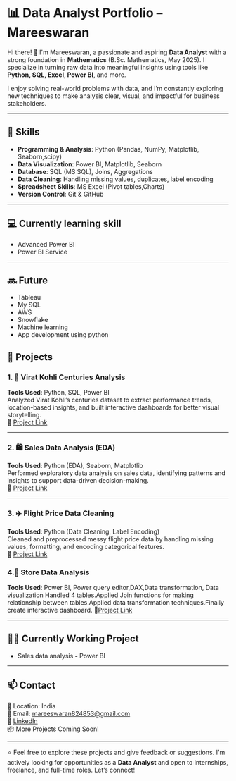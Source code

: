 # 📊 Data Analyst Portfolio – Mareeswaran

Hi there! 👋 I'm Mareeswaran, a passionate and aspiring **Data Analyst** with a strong foundation in **Mathematics** (B.Sc. Mathematics, May 2025). I specialize in turning raw data into meaningful insights using tools like **Python, SQL, Excel, Power BI**, and more.

I enjoy solving real-world problems with data, and I’m constantly exploring new techniques to make analysis clear, visual, and impactful for business stakeholders.

---

## 🧠 Skills

- **Programming & Analysis**: Python (Pandas, NumPy, Matplotlib, Seaborn,scipy)
- **Data Visualization**: Power BI, Matplotlib, Seaborn
- **Database**: SQL (MS SQL), Joins, Aggregations
- **Data Cleaning**: Handling missing values, duplicates, label encoding
- **Spreadsheet Skills**: MS Excel (Pivot tables,Charts)
- **Version Control**: Git & GitHub

---
## 💻 Currently learning skill 
-  Advanced Power BI 
-  Power BI Service 
---
## 🔜 Future 
- Tableau 
- My SQL
- AWS
- Snowflake
- Machine learning
- App development using python 

## 📁 Projects

### 1. 🏏 Virat Kohli Centuries Analysis  
**Tools Used**: Python, SQL, Power BI  
Analyzed Virat Kohli’s centuries dataset to extract performance trends, location-based insights, and built interactive dashboards for better visual storytelling.  
🔗 [Project Link](https://github.com/mareeswaran82/Virat-Kohli-Centuries-Analysis)

---

### 2. 🛍️ Sales Data Analysis (EDA)  
**Tools Used**: Python (EDA), Seaborn, Matplotlib  
Performed exploratory data analysis on sales data, identifying patterns and insights to support data-driven decision-making.  
🔗 [Project Link](https://github.com/mareeswaran82/Sales-data-Analysis)

---

### 3. ✈️ Flight Price Data Cleaning  
**Tools Used**: Python (Data Cleaning, Label Encoding)  
Cleaned and preprocessed messy flight price data by handling missing values, formatting, and encoding categorical features.  
🔗 [Project Link](https://github.com/mareeswaran82/Flight-data-cleaning-)

### 4.🧾 Store Data Analysis 
**Tools Used**: Power BI, Power query editor,DAX,Data transformation, Data visualization 
Handled 4 tables.Applied Join functions for making relationship between tables.Applied data transformation techniques.Finally create interactive dashboard.
🔗[Project Link](https://github.com/mareeswaran82/Store-Data-Analysis-)

---

## 📂📌 Currently Working Project 
- Sales data analysis **-** Power BI
---
## 📫 Contact

📍 Location: India  
📧 Email: mareeswaran824853@gmail.com  
🔗 [LinkedIn](https://www.linkedin.com/in/mareeswaran8248/)  
📦 More Projects Coming Soon!

---

⭐ Feel free to explore these projects and give feedback or suggestions. I'm actively looking for opportunities as a **Data Analyst** and open to internships, freelance, and full-time roles. Let’s connect!
